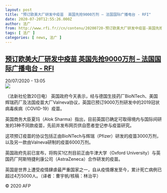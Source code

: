 ```yaml
---
layout: post
title: "预订欧美大厂研发中疫苗  英国先抢9000万剂 – 法国国际广播电台 - RFI"
date: 2020-07-20T12:55:26.000Z
author: 法广
from: http://www.rfi.fr//cn/contenu/20200720-预订欧美大厂研发中疫苗-英国先抢9000万剂
tags: [ 法广 ]
categories: [ news, 法广 ]
---
```

<!--1595249726000-->
[预订欧美大厂研发中疫苗  英国先抢9000万剂 – 法国国际广播电台 - RFI](http://www.rfi.fr//cn/contenu/20200720-%E9%A2%84%E8%AE%A2%E6%AC%A7%E7%BE%8E%E5%A4%A7%E5%8E%82%E7%A0%94%E5%8F%91%E4%B8%AD%E7%96%AB%E8%8B%97-%E8%8B%B1%E5%9B%BD%E5%85%88%E6%8A%A29000%E4%B8%87%E5%89%82)
------

<div>
<div>20/07/2020 - 13:05</div><img src="https://s.rfi.fr/media/display/9c57738a-ca84-11ea-91b4-005056a964fe/w:310/p:16x9/int0010b.200720190502.jpg"><div class="t-content__body u-clearfix"><div class="m-interstitial"></div><p>（法新社伦敦20日电）    英国政府今天表示，经与德国生技药厂BioNTech、美国辉瑞药厂及法国疫苗大厂Valneva协议，英国已预订9000万剂研发中的2019冠状病毒疾病（COVID-19）疫苗。</p><p>    英国商务大臣夏玛（Alok Sharma）指出，目前英国已确定可取得境内与国际间研发的3种不同款疫苗，先前并发布网页供自愿者登记参与疫苗研究。</p><p>    这项预订疫苗的协议包括正由BioNTech与辉瑞（Pfizer）研发的疫苗3000万剂，以及另一款由Valneva研制的疫苗6000万剂。</p><p>    英国政府先前已宣布，将购买1亿剂目前正由牛津大学（Oxford University）与英国药厂阿斯特捷利康公司（AstraZeneca）合作研发的疫苗。</p><p>    英国是世界上遭受疫情肆虐最严重国家之一，自从疫情爆发至今，累计死亡病例已超过4万5000人。（译者：曹宇帆/核稿：林治平）</p><p class="t-copyright">© 2020 AFP</p>        </div>
</div>
